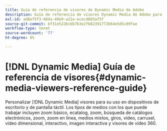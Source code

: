 ```yaml
---
title: Guía de referencia de visores de Dynamic Media de Adobe
description: Guía de referencia de visores Dynamic Media de Adobe para visores básicos de zoom, ecatalog, zoom, búsqueda por catálogo electrónico, flotante, zoom en línea, medios mixtos, giros, vídeo, carrusel, vídeo dimensional, interactivo, imagen interactiva y visualizadores de vídeo 360.
exl-id: ad8ef5f3-684a-49e9-a21e-ececd8d3af5f
source-git-commit: bf31e5226cbb763e2fb82391772b64e5d5c89fae
workflow-type: tm+mt
source-wordcount: '77'
ht-degree: 0%

---
```


# [!DNL Dynamic Media] Guía de referencia de visores{#dynamic-media-viewers-reference-guide}

Personalizar [!DNL Dynamic Media] visores para su uso en dispositivos de escritorio y de pantalla táctil. Los tipos de medios con los que puede trabajar incluyen zoom básico, ecatalog, zoom, búsqueda de catálogos electrónicos, zoom, zoom en línea, medios mixtos, giros, vídeo, carrusel, vídeo dimensional, interactivo, imagen interactiva y visores de vídeo 360.
